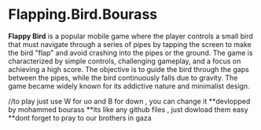 # Flapping.Bird.Bourass
**Flappy Bird** is a popular mobile game where the player controls a small bird that must navigate through a series of pipes by tapping the screen to make the bird "flap" and avoid crashing into the pipes or the ground. The game is characterized by simple controls, challenging gameplay, and a focus on achieving a high score. The objective is to guide the bird through the gaps between the pipes, while the bird continuously falls due to gravity. The game became widely known for its addictive nature and minimalist design.

//to play just use W for uo and B for down , you can change it 
**devlopped by mohammed bourass 
**its like any github files , just dowload them easy 
**dont forget to pray to our brothers in gaza 
